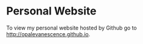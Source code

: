 # Personal Website
To view my personal website hosted by Github go to http://opalevanescence.github.io.
